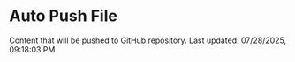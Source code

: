 # Auto Push File

Content that will be pushed to GitHub repository.
Last updated: 07/28/2025, 09:18:03 PM